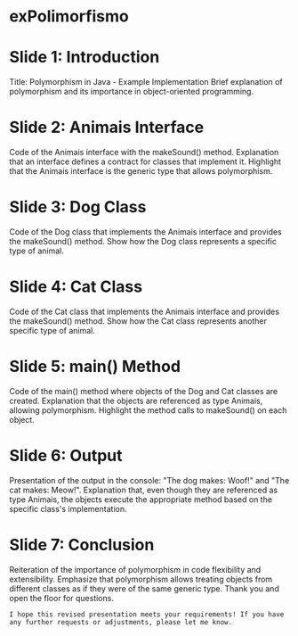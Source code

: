 # exPolimorfismo

# Slide 1: Introduction
  Title: Polymorphism in Java - Example Implementation
Brief explanation of polymorphism and its importance in object-oriented programming.

# Slide 2: Animais Interface
  Code of the Animais interface with the makeSound() method.
Explanation that an interface defines a contract for classes that implement it.
Highlight that the Animais interface is the generic type that allows polymorphism.

# Slide 3: Dog Class
  Code of the Dog class that implements the Animais interface and provides the makeSound() method.
Show how the Dog class represents a specific type of animal.

# Slide 4: Cat Class
  Code of the Cat class that implements the Animais interface and provides the makeSound() method.
Show how the Cat class represents another specific type of animal.

# Slide 5: main() Method
  Code of the main() method where objects of the Dog and Cat classes are created.
Explanation that the objects are referenced as type Animais, allowing polymorphism.
Highlight the method calls to makeSound() on each object.

# Slide 6: Output
  Presentation of the output in the console: "The dog makes: Woof!" and "The cat makes: Meow!".
Explanation that, even though they are referenced as type Animais, the objects execute the appropriate method based on the specific class's implementation.

# Slide 7: Conclusion
  Reiteration of the importance of polymorphism in code flexibility and extensibility.
Emphasize that polymorphism allows treating objects from different classes as if they were of the same generic type.
Thank you and open the floor for questions.

```
I hope this revised presentation meets your requirements! If you have any further requests or adjustments, please let me know.
```







